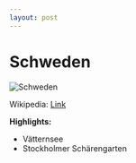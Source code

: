 ```yaml
---
layout: post
---
```


# Schweden

![Schweden](https://upload.wikimedia.org/wikipedia/en/thumb/4/4c/Flag_of_Sweden.svg/200px-Flag_of_Sweden.svg.png)

Wikipedia: [Link](https://de.wikipedia.org/wiki/Schweden)

**Highlights:**
- Vätternsee
- Stockholmer Schärengarten
